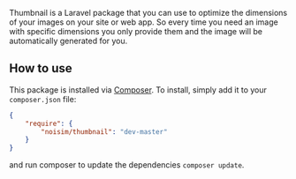 Thumbnail is a Laravel package that you can use to optimize the dimensions of your images on your site or web app. So every time you need an image with specific dimensions you only provide them and the image will be automatically generated for you.

## How to use

This package is installed via [Composer](http://getcomposer.org/). To install, simply add it
to your `composer.json` file:

```json
{
    "require": {
        "noisim/thumbnail": "dev-master"
    }
}
```

and run composer to update the dependencies `composer update`.
